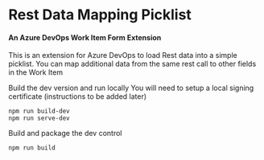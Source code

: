 # Rest Data Mapping Picklist
#### An Azure DevOps Work Item Form Extension

This is an extension for Azure DevOps to load Rest data into a simple picklist.
You can map additional data from the same rest call to other fields in the Work Item

Build the dev version and run locally
You will need to setup a local signing certificate (instructions to be added later)
```
npm run build-dev
npm run serve-dev
```
Build and package the dev control 
```
npm run build
```